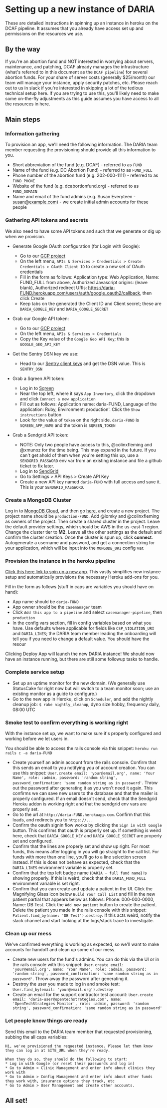# Setting up a new instance of DARIA

These are detailed instructions in spinning up an instance in heroku on the DCAF pipeline. It assumes that you already have access set up and permissions on the resources we use.

## By the way

If you're an abortion fund and NOT interested in worrying about servers, maintenance, and patching, DCAF already manages the infrastructure (what's referred to in this document as the `DCAF pipeline`) for several abortion funds. For your share of server costs (generally $25/month) our team will manage your instance, apply security patches, etc. Please reach out to us in slack if you're interested in skipping a lot of the tedious technical setup here. If you are trying to use this, you'll likely need to make some on-the-fly adjustments as this guide assumes you have access to all the resources in here.

## Main steps

### Information gathering

To provision an app, we'll need the following information. The DARIA team member requesting the provisioning should provide all this information to you.

* Short abbreviation of the fund (e.g. DCAF) - referred to as `FUND`
* Name of the fund (e.g. DC Abortion Fund) - referred to as `FUND_FULL`
* Phone number of the abortion fund (e.g. 202-000-1111) - referred to as `FUND_PHONE`
* Website of the fund (e.g. dcabortionfund.org) - referred to as `FUND_DOMAIN`
* Name and email of the fund admins (e.g. Susan Everyteen - susan@example.com) - we create initial admin accounts for these people

### Gathering API tokens and secrets

We also need to have some API tokens and such that we generate or dig up when we provision.

* Generate Google OAuth configuration (for Login with Google):
  * Go to our [GCP project](https://console.cloud.google.com/home/dashboard?project=dcaf-single-sign-on-production)
  * On the left menu, `APIs & Services > Credentials > Create Credentials > OAuth Client ID` to create a new set of OAuth credentials
  * Fill in the form as follows: Application type: Web Application, Name: FUND_FULL from above, Authorized Javascript origins: (leave blank), Authorized redirect URIs: https://daria-FUND.herokuapp.com/users/auth/google_oauth2/callback, then click Create
  * Keep tabs on the generated the Client ID and Client secret; these are `DARIA_GOOGLE_KEY` and `DARIA_GOOGLE_SECRET`

* Grab our Google API token:
  * Go to our [GCP project](https://console.cloud.google.com/home/dashboard?project=dcaf-single-sign-on-production)
  * On the left menu, `APIs & Services > Credentials`
  * Copy the Key value of the `Google Geo API Key`; this is `GOOGLE_GEO_API_KEY`

* Get the Sentry DSN key we use:
  * Head to our [Sentry client keys](https://sentry.io/settings/dcaf-engineering/projects/daria/keys) and get the DSN value. This is `SENTRY_DSN`

* Grab a Sqreen API token:
  * Log in to [Sqreen](https://www.sqreen.io/)
  * Near the top left, where it says `App Inventory`, click the dropdown and click `Connect a new application`
  * Fill out as follows: Application name: daria-FUND, Language of the application: Ruby, Environment: production'. Click the `Show instructions` button
  * Look for the value of `token` on the right side. `daria-FUND` is `SQREEN_APP_NAME` and the token is `SQREEN_TOKEN`

* Grab a Sendgrid API token:
  * NOTE: Only two people have access to this, @colinxfleming and @xmunoz for the time being. This may expand in the future. If you can't get ahold of them when you're setting this up, use a `SENDGRID_PASSWORD` env var from an existing instance and file a github ticket to fix later.
  * Log in to [SendGrid](https://www.sendgrid.com/)
  * Go to Settings > API Keys > Create API Key
  * Create a new API key named `daria-FUND` with full access and save it. This is your `SENDGRID_PASSWORD`.

### Create a MongoDB Cluster

Log in to [MongoDB Cloud](https://cloud.mongodb.com), and then go [here](https://cloud.mongodb.com/v2#/org/5f209c37ccd50f07da42c3a9/projects/create), and create a new project. The project name should be `production-FUND`. Add @lomky and @colinxfleming as owners of the project. Then create a shared cluster in the project. Leave the default provider settings, which should be AWS in the us-east-1 region. Change the cluster tier to **M2**. Leave all the other settings as the default and confirm the cluster creation. Once the cluster is spun up, click **connect**. Autogenerate a username and password, and get a connection string for your application, which will be input into the `MONGODB_URI` config var.

### Provision the instance in the heroku pipeline

[Click this here link to spin up a new app](https://heroku.com/deploy?template=https://github.com/DCAFEngineering/dcaf_case_management). This vastly simplifies new instance setup and automatically provisions the necessary Heroku add-ons for you.

Fill in the form as follows (stuff in caps are variables you should have on hand):

* App name should be `daria-FUND`
* App owner should be the `casemanager` team
* Click `Add this app to a pipeline` and select `casemanager-pipeline`, then `production`
* In the config vars section, fill in config variables based on what you have. Use defaults where applicable for fields like `CSP_VIOLATION_URI` and `DARIA_LINES`; the DARIA team member leading the onboarding will tell you if you need to change a default value. You should have the resour

Clicking Deploy App will launch the new DARIA instance! We should now have an instance running, but there are still some followup tasks to handle.

### Complete service setup

* Set up an uptime monitor for the new domain. (We generally use StatusCake for right now but will switch to a team monitor soon; use an existing monitor as a guide to configure.)
* Go to the new app in Heroku, click on `Scheduler`, and add the nightly cleanup job: `$ rake nightly_cleanup`, dyno size hobby, frequency daily, 08:00 UTC

### Smoke test to confirm everything is working right 

With the instance set up, we want to make sure it's properly configured and working before we let users in.

You should be able to access the rails console via this snippet: `heroku run rails c -a daria-FUND`

* Create yourself an admin account from the rails console. Confirm that this sends an email to you notifying you of account creation. You can use this snippet: `User.create email: 'your@email.org', name: 'Your Name', role: :admin, password: 'random string', password_confirmation: 'same random string as in password'`. Throw out the password after generating it as you won't need it again. This confirms we can save new users to the database and that the mailer is properly configured. If an email doesn't send, check that the Sendgrid Heroku addon is working right and that the sendgrid env vars are properly set.
* Go to the url at `http://daria-FUND.herokuapp.com`. Confirm that this loads, and redirects you to `https://...`
* Confirm the oauth signin flow works by clicking the `Sign in with Google` button. This confirms that oauth is properly set up. If something is weird here, check that `DARIA_GOOGLE_KEY` and `DARIA_GOOGLE_SECRET` are properly set and configured.
* Confirm that the lines are properly set and show up right. For most funds, this means after logging in you will go straight to the call list. For funds with more than one line, you'll go to a line selection screen instead. If this is does not behave as expected, check that the `DARIA_LINES` environment variable is properly set.
* Confirm that the top left badge name (`DARIA - full fund name`) is showing properly. If this is weird, check that the `DARIA_FUND_FULL` environment variable is set right.
* Confirm that you can create and update a patient in the UI. Click the Magnifying Glass icon below `Build Your Call List` and fill in the new patient partial that appears below as follows: Phone: 000-000-0000, Name: DB Test. Click the `Add new patient` button to create the patient. Delete the patient you made in the rails console with this snippet: `Patient.find_by(name: 'DB Test').destroy`. If this acts weird, notify the slack channel and start looking at the logs/stack trace to investigate.

### Clean up our mess

We've confirmed everything is working as expected, so we'll want to make accounts for handoff and clean up some of our mess.

* Create new users for the fund's admins. You can do this via the UI or in the rails console with this snippet: `User.create email: 'your@email.org', name: 'Your Name', role: :admin, password: 'random string', password_confirmation: 'same random string as in password'`. Throw away the password after generating it.
* Destroy the user you made to log in and smoke test: `User.find_by(email: 'your@email.org').destroy`
* Create an email for the support contractor test account: `User.create email: 'daria-user@opentechstrategies.com', name: 'OpenTechStrategies Monitor', role: :admin, password: 'random string', password_confirmation: 'same random string as in password'`

### Let people know things are ready

Send this email to the DARIA team member that requested provisioning, subbing the all caps variables:

```
Hi, we've provisioned the requested instance. Please let them know they can log in at SITE_URL when they're ready.

When they do so, they should do the following to start:
* Log in with Google (or reset their passwords and log in)
* Go to Admin > Clinic Management and enter info about clinics they work with
* Go to Admin > Config Management and enter info about other funds they work with, insurance options they track, etc
* Go to Admin > User Management and create other accounts.
```

## All set!
